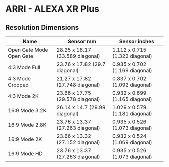 # ARRI - ALEXA XR Plus

## Resolution Dimensions

| Name                     | Sensor mm                       | Sensor inches                  |
|--------------------------|---------------------------------|--------------------------------|
| Open Gate Mode Open Gate | 28.25 x 18.17 (33.589 diagonal) | 1.112 x 0.715 (1.322 diagonal) |
| 4:3 Mode Full            | 23.76 x 17.82 (29.7 diagonal)   | 0.935 x 0.702 (1.169 diagonal) |
| 4:3 Mode Cropped         | 21.27 x 17.82 (27.748 diagonal) | 0.837 x 0.702 (1.092 diagonal) |
| 4:3 Mode 2K              | 23.66 x 17.75 (29.578 diagonal) | 0.932 x 0.699 (1.165 diagonal) |
| 16:9 Mode 3.2K           | 26.14 x 14.7 (29.99 diagonal)   | 1.029 x 0.579 (1.181 diagonal) |
| 16:9 Mode 2.8K           | 23.76 x 13.37 (27.263 diagonal) | 0.935 x 0.526 (1.073 diagonal) |
| 16:9 Mode 2K             | 23.66 x 13.32 (27.152 diagonal) | 0.932 x 0.524 (1.069 diagonal) |
| 16:9 Mode HD             | 23.76 x 13.37 (27.263 diagonal) | 0.935 x 0.526 (1.073 diagonal) |
